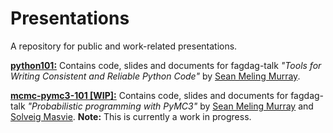 # Presentations
A repository for public and work-related presentations.

[**python101:**](https://github.com/smu095/presentations/tree/master/python101) Contains code, slides and documents for fagdag-talk *"Tools for Writing Consistent and Reliable Python Code"* by [Sean Meling Murray](mailto:sean.murray@inmeta.no).

[**mcmc-pymc3-101 [WIP]:**](https://github.com/smu095/presentations/tree/master/mcmc-pymc3-101) Contains code, slides and documents for fagdag-talk *"Probabilistic programming with PyMC3"* by [Sean Meling Murray](mailto:sean.murray@inmeta.no) and [Solveig Masvie](mailto:solveig.masvie@inmeta.no). **Note:** This is currently a work in progress.

